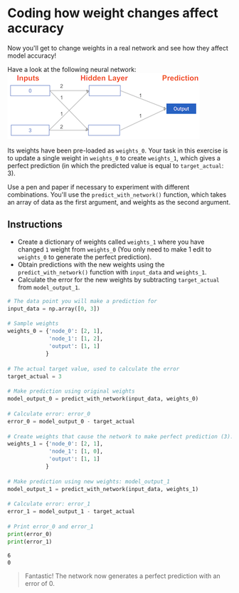 # Coding how weight changes affect accuracy #

Now you'll get to change weights in a real network and see how they affect model accuracy!

Have a look at the following neural network:<br>
![](2019-04-01-06-41-03.png)<br>

Its weights have been pre-loaded as `weights_0`. Your task in this exercise is to update a single weight in `weights_0` to create `weights_1`, which gives a perfect prediction (in which the predicted value is equal to `target_actual`: 3).

Use a pen and paper if necessary to experiment with different combinations. You'll use the `predict_with_network()` function, which takes an array of data as the first argument, and weights as the second argument.

## Instructions ##

* Create a dictionary of weights called `weights_1` where you have changed `1` weight from `weights_0` (You only need to make 1 edit to `weights_0` to generate the perfect prediction).
* Obtain predictions with the new weights using the `predict_with_network()` function with `input_data` and `weights_1`.
* Calculate the error for the new weights by subtracting `target_actual` from `model_output_1`.

```python
# The data point you will make a prediction for
input_data = np.array([0, 3])

# Sample weights
weights_0 = {'node_0': [2, 1],
             'node_1': [1, 2],
             'output': [1, 1]
            }

# The actual target value, used to calculate the error
target_actual = 3

# Make prediction using original weights
model_output_0 = predict_with_network(input_data, weights_0)

# Calculate error: error_0
error_0 = model_output_0 - target_actual

# Create weights that cause the network to make perfect prediction (3): weights_1
weights_1 = {'node_0': [2, 1],
             'node_1': [1, 0],
             'output': [1, 1]
            }

# Make prediction using new weights: model_output_1
model_output_1 = predict_with_network(input_data, weights_1)

# Calculate error: error_1
error_1 = model_output_1 - target_actual

# Print error_0 and error_1
print(error_0)
print(error_1)
```
    6
    0

> Fantastic! The network now generates a perfect prediction with an error of 0.